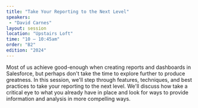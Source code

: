 ```yaml
---
title: "Take Your Reporting to the Next Level"
speakers:
 - "David Carnes"
layout: session
location: "Upstairs Loft"
time: "10 — 10:45am"
order: "B2"
edition: "2024"
---
```


Most of us achieve good-enough when creating reports and dashboards in Salesforce, but perhaps don't take the time to explore further to produce greatness. In this session, we'll step through features, techniques, and best practices to take your reporting to the next level. We'll discuss how take a critical eye to what you already have in place and look for ways to provide information and analysis in more compelling ways.